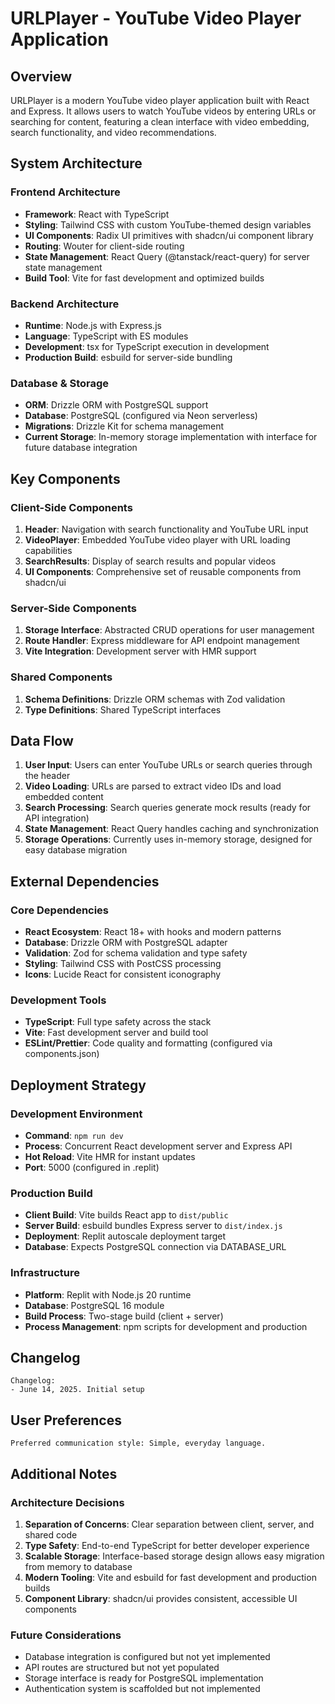 # URLPlayer - YouTube Video Player Application

## Overview

URLPlayer is a modern YouTube video player application built with React and Express. It allows users to watch YouTube videos by entering URLs or searching for content, featuring a clean interface with video embedding, search functionality, and video recommendations.

## System Architecture

### Frontend Architecture
- **Framework**: React with TypeScript
- **Styling**: Tailwind CSS with custom YouTube-themed design variables
- **UI Components**: Radix UI primitives with shadcn/ui component library
- **Routing**: Wouter for client-side routing
- **State Management**: React Query (@tanstack/react-query) for server state management
- **Build Tool**: Vite for fast development and optimized builds

### Backend Architecture
- **Runtime**: Node.js with Express.js
- **Language**: TypeScript with ES modules
- **Development**: tsx for TypeScript execution in development
- **Production Build**: esbuild for server-side bundling

### Database & Storage
- **ORM**: Drizzle ORM with PostgreSQL support
- **Database**: PostgreSQL (configured via Neon serverless)
- **Migrations**: Drizzle Kit for schema management
- **Current Storage**: In-memory storage implementation with interface for future database integration

## Key Components

### Client-Side Components
1. **Header**: Navigation with search functionality and YouTube URL input
2. **VideoPlayer**: Embedded YouTube video player with URL loading capabilities
3. **SearchResults**: Display of search results and popular videos
4. **UI Components**: Comprehensive set of reusable components from shadcn/ui

### Server-Side Components
1. **Storage Interface**: Abstracted CRUD operations for user management
2. **Route Handler**: Express middleware for API endpoint management
3. **Vite Integration**: Development server with HMR support

### Shared Components
1. **Schema Definitions**: Drizzle ORM schemas with Zod validation
2. **Type Definitions**: Shared TypeScript interfaces

## Data Flow

1. **User Input**: Users can enter YouTube URLs or search queries through the header
2. **Video Loading**: URLs are parsed to extract video IDs and load embedded content
3. **Search Processing**: Search queries generate mock results (ready for API integration)
4. **State Management**: React Query handles caching and synchronization
5. **Storage Operations**: Currently uses in-memory storage, designed for easy database migration

## External Dependencies

### Core Dependencies
- **React Ecosystem**: React 18+ with hooks and modern patterns
- **Database**: Drizzle ORM with PostgreSQL adapter
- **Validation**: Zod for schema validation and type safety
- **Styling**: Tailwind CSS with PostCSS processing
- **Icons**: Lucide React for consistent iconography

### Development Tools
- **TypeScript**: Full type safety across the stack
- **Vite**: Fast development server and build tool
- **ESLint/Prettier**: Code quality and formatting (configured via components.json)

## Deployment Strategy

### Development Environment
- **Command**: `npm run dev`
- **Process**: Concurrent React development server and Express API
- **Hot Reload**: Vite HMR for instant updates
- **Port**: 5000 (configured in .replit)

### Production Build
- **Client Build**: Vite builds React app to `dist/public`
- **Server Build**: esbuild bundles Express server to `dist/index.js`
- **Deployment**: Replit autoscale deployment target
- **Database**: Expects PostgreSQL connection via DATABASE_URL

### Infrastructure
- **Platform**: Replit with Node.js 20 runtime
- **Database**: PostgreSQL 16 module
- **Build Process**: Two-stage build (client + server)
- **Process Management**: npm scripts for development and production

## Changelog

```
Changelog:
- June 14, 2025. Initial setup
```

## User Preferences

```
Preferred communication style: Simple, everyday language.
```

## Additional Notes

### Architecture Decisions
1. **Separation of Concerns**: Clear separation between client, server, and shared code
2. **Type Safety**: End-to-end TypeScript for better developer experience
3. **Scalable Storage**: Interface-based storage design allows easy migration from memory to database
4. **Modern Tooling**: Vite and esbuild for fast development and production builds
5. **Component Library**: shadcn/ui provides consistent, accessible UI components

### Future Considerations
- Database integration is configured but not yet implemented
- API routes are structured but not yet populated
- Storage interface is ready for PostgreSQL implementation
- Authentication system is scaffolded but not implemented